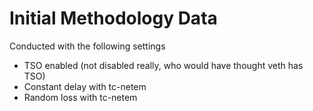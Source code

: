# Initial Methodology Data 

Conducted with the following settings

- TSO enabled (not disabled really, who would have thought veth has TSO)
- Constant delay with tc-netem
- Random loss with tc-netem